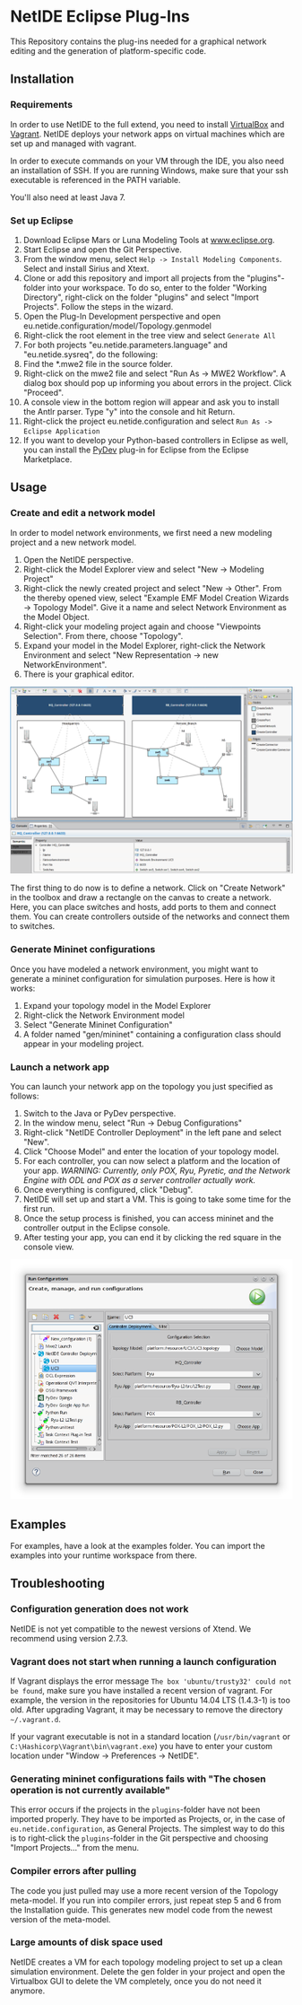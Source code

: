 # NetIDE Eclipse Plug-Ins

This Repository contains the plug-ins needed for a graphical network editing and the generation of platform-specific code.

## Installation

### Requirements

In order to use NetIDE to the full extend, you need to install [VirtualBox](http://virtualbox.org) and [Vagrant](http://www.vagrantup.com). NetIDE deploys your network apps on virtual machines which are set up and managed with vagrant.

In order to execute commands on your VM through the IDE, you also need an installation of SSH. If you are running Windows, make sure that your ssh executable is referenced in the PATH variable.

You'll also need at least Java 7.

### Set up Eclipse

1. Download Eclipse Mars or Luna Modeling Tools at www.eclipse.org.
2. Start Eclipse and open the Git Perspective.
3. From the window menu, select `Help -> Install Modeling Components`. Select and install Sirius and Xtext.
4. Clone or add this repository and import all projects from the "plugins"-folder into your workspace. To do so, enter to the folder "Working Directory", right-click on the folder "plugins" and select "Import Projects". Follow the steps in the wizard.
5. Open the Plug-In Development perspective and open eu.netide.configuration/model/Topology.genmodel
6. Right-click the root element in the tree view and select `Generate All`
7. For both projects "eu.netide.parameters.language" and "eu.netide.sysreq", do the following:
  1. Find the \*.mwe2 file in the source folder.
  2. Right-click on the mwe2 file and select "Run As -> MWE2 Workflow". A dialog box should pop up informing you about errors in the project. Click "Proceed".
  3. A console view in the bottom region will appear and ask you to install the Antlr parser. Type "y" into the console and hit Return.
7. Right-click the project eu.netide.configuration and select `Run As -> Eclipse Application`
8. If you want to develop your Python-based controllers in Eclipse as well, you can install the [PyDev](http://www.pydev.org/) plug-in for Eclipse from the Eclipse Marketplace.



## Usage

### Create and edit a network model

In order to model network environments, we first need a new modeling project and a new network model.

1. Open the NetIDE perspective.
2. Right-click the Model Explorer view and select "New -> Modeling Project"
3. Right-click the newly created project and select "New -> Other". From the thereby opened view, select "Example EMF Model Creation Wizards -> Topology Model". Give it a name and select Network Environment as the Model Object.
4. Right-click your modeling project again and choose "Viewpoints Selection". From there, choose "Topology".
5. Expand your model in the Model Explorer, right-click the Network Environment and select "New Representation -> new NetworkEnvironment".
6. There is your graphical editor.

![Graphical Topology Editor](screenshots/screenshot_editor.png "Graphical network editor")

The first thing to do now is to define a network. Click on "Create Network" in the toolbox and draw a rectangle on the canvas to create a network. Here, you can place switches and hosts, add ports to them and connect them. You can create controllers outside of the networks and connect them to switches.


### Generate Mininet configurations

Once you have modeled a network environment, you might want to generate a mininet configuration for simulation purposes. Here is how it works:

1. Expand your topology model in the Model Explorer
2. Right-click the Network Environment model
3. Select "Generate Mininet Configuration"
4. A folder named "gen/mininet" containing a configuration class should appear in your modeling project.


### Launch a network app

You can launch your network app on the topology you just specified as follows:

1. Switch to the Java or PyDev perspective.
2. In the window menu, select "Run -> Debug Configurations"
3. Right-click "NetIDE Controller Deployment" in the left pane and select "New".
4. Click "Choose Model" and enter the location of your topology model.
5. For each controller, you can now select a platform and the location of your app.
   *WARNING: Currently, only POX, Ryu, Pyretic, and the Network Engine with ODL and POX as a server controller actually work.*
6. Once everything is configured, click "Debug".
7. NetIDE will set up and start a VM. This is going to take some time for the first run.
8. Once the setup process is finished, you can access mininet and the controller output in the Eclipse console.
9. After testing your app, you can end it by clicking the red square in the console view.

![Launch Configuration](screenshots/screenshot_conf.png)

## Examples

For examples, have a look at the examples folder. You can import the examples into your runtime workspace from there.

## Troubleshooting

### Configuration generation does not work

NetIDE is not yet compatible to the newest versions of Xtend. We recommend using version 2.7.3.

### Vagrant does not start when running a launch configuration

If Vagrant displays the error message `The box 'ubuntu/trusty32' could not be found`, make sure you have installed a recent version of vagrant. For example, the version in the repositories for Ubuntu 14.04 LTS (1.4.3-1) is too old. After upgrading Vagrant, it may be necessary to remove the directory `~/.vagrant.d`.

If your vagrant executable is not in a standard location (`/usr/bin/vagrant` or `C:\Hashicorp\Vagrant\bin\vagrant.exe`) you have to enter your custom location under "Window -> Preferences -> NetIDE".

### Generating mininet configurations fails with "The chosen operation is not currently available"

This error occurs if the projects in the `plugins`-folder have not been imported properly. They have to be imported as Projects, or, in the case of `eu.netide.configuration`, as General Projects. The simplest way to do this is to right-click the `plugins`-folder in the Git perspective and choosing "Import Projects..." from the menu.


### Compiler errors after pulling

The code you just pulled may use a more recent version of the Topology meta-model. If you run into compiler errors, just repeat step 5 and 6 from the Installation guide. This generates new model code from the newest version of the meta-model.

### Large amounts of disk space used

NetIDE creates a VM for each topology modeling project to set up a clean simulation environment. Delete the gen folder in your project and open the Virtualbox GUI to delete the VM completely, once you do not need it anymore.
